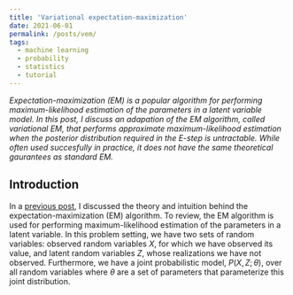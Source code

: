 ```yaml
---
title: 'Variational expectation-maximization'
date: 2021-06-01
permalink: /posts/vem/
tags:
  - machine learning
  - probability
  - statistics
  - tutorial
---
```


*Expectation-maximization (EM) is a popular algorithm for performing maximum-likelihood estimation of the parameters in a latent variable model. In this post, I discuss an adapation of the EM algorithm, called variational EM, that performs approximate maximum-likelihood estimation when the posterior distribution required in the E-step is untractable. While often used succesfully in practice, it does not have the same theoretical gaurantees as standard EM.*

Introduction
------------

In a [previous post](https://mbernste.github.io/posts/em/), I discussed the theory and intuition behind the expectation-maximization (EM) algorithm. To review, the EM algorithm is used for performing maximum-likelihood estimation of the parameters in a latent variable. In this problem setting, we have two sets of random variables: observed random variables $X$, for which we have observed its value, and latent random variables $Z$, whose realizations we have not observed.  Furthermore, we have a joint probabilistic model, $P(X,Z;\theta)$, over all random variables where $\theta$ are a set of parameters that parameterize this joint distribution.

